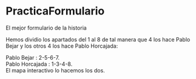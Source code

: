 # PracticaFormulario
El mejor formulario de la historia

<p>Hemos dividio los apartados del 1 al 8 de tal manera que 4 los hace Pablo Bejar
y los otros 4 los hace Pablo Horcajada:</p>
Pablo Bejar : 2-5-6-7.<br>
Pablo Horcajada : 1-3-4-8.<br>
El mapa interactivo lo hacemos los dos.